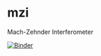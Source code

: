 # mzi
Mach-Zehnder Interferometer

[![Binder](https://mybinder.org/badge_logo.svg)](https://mybinder.org/v2/gh/saurabh-shringarpure/mzi/master?filepath=MZI.ipynb)
